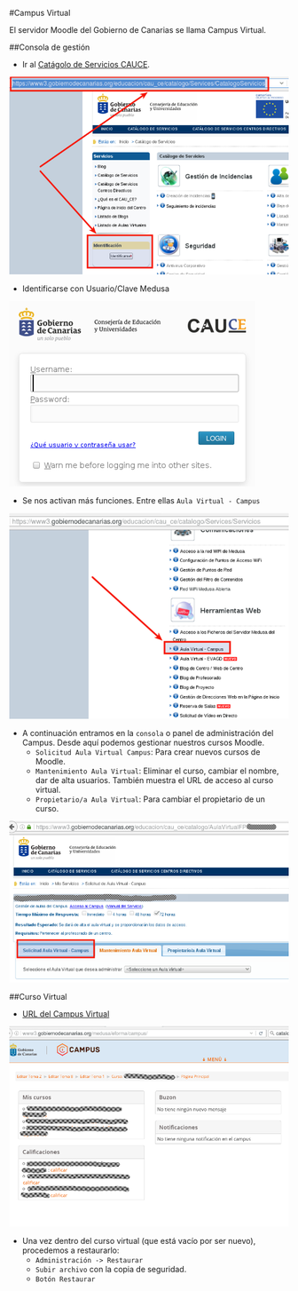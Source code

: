 
#Campus Virtual

El servidor Moodle del Gobierno de Canarias se llama Campus Virtual.


##Consola de gestión

* Ir al [Catágolo de Servicios CAUCE](https://www3.gobiernodecanarias.org/educacion/cau_ce/catalogo/Services/CatalogoServicios).

![campusvirtual-url.png](./images/campusvirtual-url.png)

* Identificarse con Usuario/Clave Medusa

![campusvirtual-login.png](./images/campusvirtual-login.png)

* Se nos activan más funciones. Entre ellas `Aula Virtual - Campus`

![campusvirtual-ir-a-la-consola.png](./images/campusvirtual-ir-a-la-consola.png)

* A continuación entramos en la `consola` o panel de administración del Campus.
Desde aquí podemos gestionar nuestros cursos Moodle.
    * `Solicitud Aula Virtual Campus`: Para crear nuevos cursos de Moodle.
    * `Mantenimiento Aula Virtual`: Eliminar el curso, cambiar el nombre,
    dar de alta usuarios. También muestra el URL de acceso al curso virtual.
    * `Propietario/a Aula Virtual`: Para cambiar el propietario de un curso.

![campusvirtual-consola.png](./images/campusvirtual-consola.png)

##Curso Virtual

* [URL del Campus Virtual](http://www3.gobiernodecanarias.org/medusa/eforma/campus/)

![campusvirtual-moodle.png](./images/campusvirtual-moodle.png)

* Una vez dentro del curso virtual (que está vacío por ser nuevo), procedemos
a restaurarlo:
    * `Administración -> Restaurar`
    * `Subir archivo` con la copia de seguridad.
    * `Botón Restaurar`
